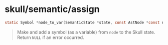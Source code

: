 # skull/semantic/assign

```c
static Symbol *node_to_var(SemanticState *state, const AstNode *const node)
```

> Make and add a symbol (as a variable) from `node` to the Skull state.
> \
> Return `NULL` if an error occurred.


